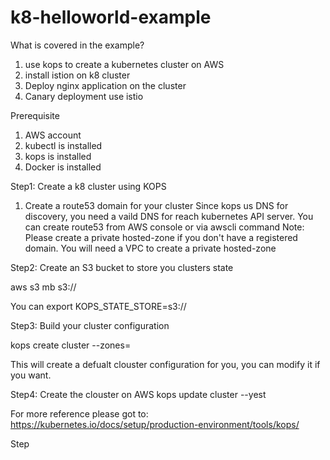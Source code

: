 # k8-helloworld-example
What is covered in the example?
1. use kops to create a kubernetes cluster on AWS
2. install istion on k8 cluster
3. Deploy nginx application on the cluster
4. Canary deployment use istio

Prerequisite
1. AWS account
2. kubectl is installed
3. kops is installed
4. Docker is installed

Step1: Create a k8 cluster using KOPS
1. Create a route53 domain for your cluster 
Since kops us DNS for discovery, you need a vaild DNS for reach kubernetes API server.
You can create route53 from AWS console or via awscli command
Note: Please create a private hosted-zone if you don't have a registered domain. You will need a VPC to create a private hosted-zone

Step2: Create an S3 bucket to store you clusters state

aws s3 mb s3://<name>

You can
export KOPS_STATE_STORE=s3://<name>

Step3: Build your cluster configuration

kops create cluster --zones=<zone> <cluster-name>

This will create a defualt clouster configuration for you, you can modify it if you want.

Step4: Create the clouster on AWS
kops update cluster <cluster-name> --yest

For more reference please got to: https://kubernetes.io/docs/setup/production-environment/tools/kops/

Step

